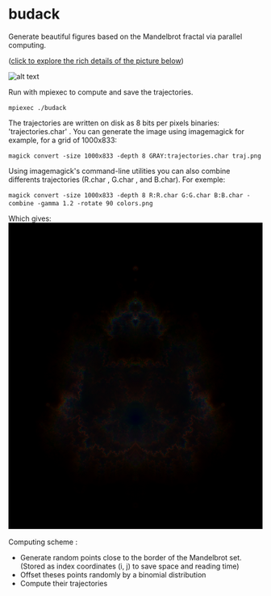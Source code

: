 # budack
Generate beautiful figures based on the Mandelbrot fractal via parallel computing. 

([click to explore the rich details of the picture below](https://raw.githubusercontent.com/Tugdual-G/budack/main/trajhd.png))

![alt text](trajhd.png)

Run with mpiexec to compute and save the trajectories.

    mpiexec ./budack

The trajectories are written on disk as 8 bits per pixels binaries: 'trajectories.char' .
You can generate the image using imagemagick for example, for a grid of 1000x833:

    magick convert -size 1000x833 -depth 8 GRAY:trajectories.char traj.png

Using imagemagick's command-line utilities you can also combine differents trajectories (R.char , G.char , and B.char). For exemple:

    magick convert -size 1000x833 -depth 8 R:R.char G:G.char B:B.char -combine -gamma 1.2 -rotate 90 colors.png 

Which gives:
![alt text](colors.png)


Computing scheme :

- Generate random points close to the border of the Mandelbrot set.
(Stored as index coordinates (i, j) to save space and reading time)
- Offset theses points randomly by a binomial distribution
- Compute their trajectories
